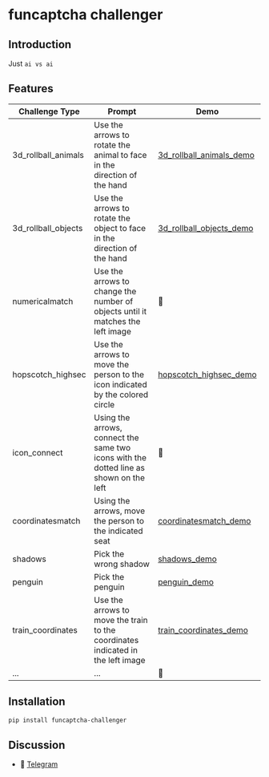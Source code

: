 # funcaptcha challenger

## Introduction

Just `ai vs ai`

## Features

| Challenge Type      | Prompt                                                                                 | Demo                                                         |
|---------------------|----------------------------------------------------------------------------------------|--------------------------------------------------------------|
| 3d_rollball_animals | Use the arrows to rotate the animal to face in the direction of the hand               | [3d_rollball_animals_demo](demo/3d_rollball_animals_demo.py) |
| 3d_rollball_objects | Use the arrows to rotate the object to face in the direction of the hand               | [3d_rollball_objects_demo](demo/3d_rollball_objects_demo.py) |
| numericalmatch      | Use the arrows to change the number of objects until it matches the left image         | 🚧                                                           |
| hopscotch_highsec   | Use the arrows to move the person to the icon indicated by the colored circle          | [hopscotch_highsec_demo](demo/hopscotch_highsec_demo.py)     |
| icon_connect        | Using the arrows, connect the same two icons with the dotted line as shown on the left | 🚧                                                           |
| coordinatesmatch    | Using the arrows, move the person to the indicated seat                                | [coordinatesmatch_demo](demo/coordinatesmatch_demo.py)       |
| shadows             | Pick the wrong shadow                                                                  | [shadows_demo](demo/shadows_demo.py)                         |
| penguin             | Pick the penguin                                                                       | [penguin_demo](demo/penguin_demo.py)                         |
| train_coordinates   | Use the arrows to move the train to the coordinates indicated in the left image        | [train_coordinates_demo](demo/train_coordinates_demo.py)     |
| ...                 | ...                                                                                    | 🚧                                                           |

## Installation

```bash
pip install funcaptcha-challenger
```

## Discussion

- 📱 [Telegram](https://t.me/+iNf8qQk0KUpkYmEx)